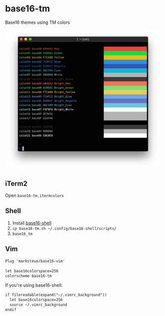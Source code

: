 # base16-tm

Base16 themes using TM colors

![Screenshot](screenshots/iterm2.png)

## iTerm2

Open `base16-tm.itermcolors`

## Shell

1. Install [base16-shell](https://github.com/chriskempson/base16-shell)
1. `cp base16-tm.sh ~/.config/base16-shell/scripts/`
1. `base16_tm`

## Vim

```
Plug 'marksteve/base16-vim'

let base16colorspace=256
colorscheme base16-tm
```

If you're using base16-shell:

```
if filereadable(expand("~/.vimrc_background"))
  let base16colorspace=256
  source ~/.vimrc_background
endif
```
